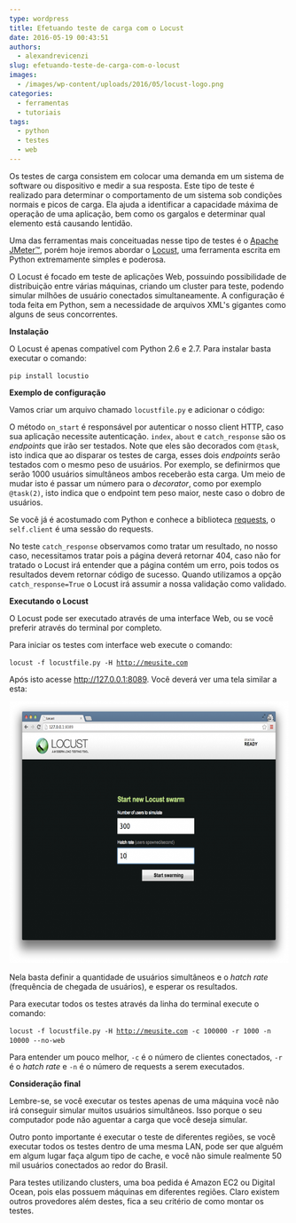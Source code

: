 ```yaml
---
type: wordpress
title: Efetuando teste de carga com o Locust
date: 2016-05-19 00:43:51
authors:
  - alexandrevicenzi
slug: efetuando-teste-de-carga-com-o-locust
images:
  - /images/wp-content/uploads/2016/05/locust-logo.png
categories:
  - ferramentas
  - tutoriais
tags:
  - python
  - testes
  - web
---
```


Os testes de carga consistem em colocar uma demanda em um sistema de software ou dispositivo e medir a sua resposta. Este tipo de teste é realizado para determinar o comportamento de um sistema sob condições normais e picos de carga. Ela ajuda a identificar a capacidade máxima de operação de uma aplicação, bem como os gargalos e determinar qual elemento está causando lentidão.

Uma das ferramentas mais conceituadas nesse tipo de testes é o <a href="http://jmeter.apache.org/" target="_blank">Apache JMeter™</a>, porém hoje iremos abordar o <a href="http://locust.io/" target="_blank">Locust</a>, uma ferramenta escrita em Python extremamente simples e poderosa.
<!--more-->

O Locust é focado em teste de aplicações Web, possuindo possibilidade de distribuição entre várias máquinas, criando um cluster para teste, podendo simular milhões de usuário conectados simultaneamente. A configuração é toda feita em Python, sem a necessidade de arquivos XML's gigantes como alguns de seus concorrentes.

<strong>Instalação</strong>

O Locust é apenas compatível com Python 2.6 e 2.7. Para instalar basta executar o comando:

<code>pip install locustio</code>

<strong>Exemplo de configuração</strong>

Vamos criar um arquivo chamado <code>locustfile.py</code> e adicionar o código:

<script src="//gistfy-app.herokuapp.com/github/ButecoOpenSource/exemplos/exemplos_python/locustfile.py?branch=master" type="text/javascript"></script>

O método <code>on_start</code> é responsável por autenticar o nosso client HTTP, caso sua aplicação necessite autenticação. <code>index</code>, <code>about</code> e <code>catch_response</code> são os <em>endpoints</em> que irão ser testados. Note que eles são decorados com <code>@task</code>, isto indica que ao disparar os testes de carga, esses dois <em>endpoints</em> serão testados com o mesmo peso de usuários. Por exemplo, se definirmos que serão 1000 usuários simultâneos ambos receberão esta carga. Um meio de mudar isto é passar um número para o <em>decorator</em>, como por exemplo <code>@task(2)</code>, isto indica que o endpoint tem peso maior, neste caso o dobro de usuários.

Se você já é acostumado com Python e conhece a biblioteca <a href="http://docs.python-requests.org/en/master/" target="_blank">requests</a>, o <code>self.client</code> é uma sessão do requests.

No teste <code>catch_response</code> observamos como tratar um resultado, no nosso caso, necessitamos tratar pois a página deverá retornar 404, caso não for tratado o Locust irá entender que a página contém um erro, pois todos os resultados devem retornar código de sucesso. Quando utilizamos a opção <code>catch_response=True</code> o Locust irá assumir a nossa validação como validado.

<strong>Executando o Locust</strong>

O Locust pode ser executado através de uma interface Web, ou se você preferir através do terminal por completo.

Para iniciar os testes com interface web execute o comando:

<code>locust -f locustfile.py -H http://meusite.com</code>

Após isto acesse <a href="http://127.0.0.1:8089" target="_blank">http://127.0.0.1:8089</a>. Você deverá ver uma tela similar a esta:

<a href="/images/wp-content/uploads/2016/05/locust-screenshot.png"><img class="aligncenter size-large wp-image-5348" src="/images/wp-content/uploads/2016/05/locust-screenshot-1024x746.png" alt="locust-screenshot" width="648" height="472" /></a>

Nela basta definir a quantidade de usuários simultâneos e o <em>hatch rate</em> (frequência de chegada de usuários), e esperar os resultados.

Para executar todos os testes através da linha do terminal execute o comando:

<code>locust -f locustfile.py -H http://meusite.com -c 100000 -r 1000 -n 10000 --no-web</code>

Para entender um pouco melhor, <code>-c</code> é o número de clientes conectados, <code>-r</code> é o <em>hatch rate</em> e <code>-n</code> é o número de requests a serem executados.

<strong>Consideração final</strong>

Lembre-se, se você executar os testes apenas de uma máquina você não irá conseguir simular muitos usuários simultâneos. Isso porque o seu computador pode não aguentar a carga que você deseja simular.

Outro ponto importante é executar o teste de diferentes regiões, se você executar todos os testes dentro de uma mesma LAN, pode ser que alguém em algum lugar faça algum tipo de cache, e você não simule realmente 50 mil usuários conectados ao redor do Brasil.

Para testes utilizando clusters, uma boa pedida é Amazon EC2 ou Digital Ocean, pois elas possuem máquinas em diferentes regiões. Claro existem outros provedores além destes, fica a seu critério de como montar os testes.
